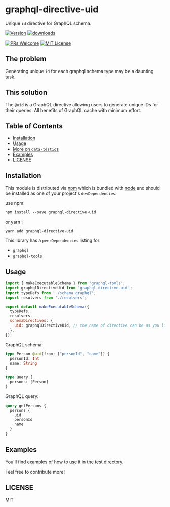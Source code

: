 
# graphql-directive-uid

Unique `id` directive for GraphQL schema.

[![Version][version-badge]][package]
[![downloads][downloads-badge]][npmtrends]

[![PRs Welcome][prs-badge]][prs]
[![MIT License][license-badge]][build]

## The problem

Generating unique `id` for each graphql schema type may be a daunting task.

## This solution

The `@uid` is a GraphQL directive allowing users to generate unique IDs for their queries. All benefits of GraphQL cache with minimum effort.

## Table of Contents

<!-- START doctoc generated TOC please keep comment here to allow auto update -->

<!-- DON'T EDIT THIS SECTION, INSTEAD RE-RUN doctoc TO UPDATE -->

* [Installation](#installation)
* [Usage](#usage)
* [More on `data-testid`s](#more-on-data-testids)
* [Examples](#examples)
* [LICENSE](#license)

<!-- END doctoc generated TOC please keep comment here to allow auto update -->

## Installation

This module is distributed via [npm][npm] which is bundled with [node][node] and
should be installed as one of your project's `devDependencies`:

use npm:

```
npm install --save graphql-directive-uid
```

or yarn :

```
yarn add graphql-directive-uid
```

This library has a `peerDependencies` listing for:

* `graphql`
* `graphql-tools`

## Usage

```javascript
import { makeExecutableSchema } from 'graphql-tools';
import graphqlDirectiveUid from 'graphql-directive-uid';
import typeDefs from './schema.graphql';
import resolvers from './resolvers';

export default makeExecutableSchema({
  typeDefs,
  resolvers,
  schemaDirectives: {
    uid: graphqlDirectiveUid, // the name of directive can be as you like
  },
});
```

GraphQL schema:

```graphql
type Person @uid(from: ["personId", "name"]) {
  personId: Int
  name: String
}

type Query {
  persons: [Person]
}
```

GraphQL query:

```graphql
query getPersons {
  persons {
    uid
    personId
    name
  }
}
```

## Examples

You'll find examples of how to use it in 
[the test directory](https://github.com/graphql-community/graphql-directive-uid/blob/master/example/__tests__).

Feel free to contribute more!

## LICENSE

MIT

[npm]: https://www.npmjs.com/
[node]: https://nodejs.org
[build-badge]: https://img.shields.io/travis/graphql-community/graphql-directive-uid.svg?style=flat-square
[build]: https://travis-ci.org/graphql-community/graphql-directive-uid
[coverage-badge]: https://img.shields.io/codecov/c/github/graphql-community/graphql-directive-uid.svg?style=flat-square
[coverage]: https://codecov.io/github/graphql-community/graphql-directive-uid
[version-badge]: https://img.shields.io/npm/v/graphql-directive-uid.svg?style=flat-square
[package]: https://www.npmjs.com/package/graphql-directive-uid
[downloads-badge]: https://img.shields.io/npm/dm/graphql-directive-uid.svg?style=flat-square
[npmtrends]: http://www.npmtrends.com/graphql-directive-uid
[license-badge]: https://img.shields.io/npm/l/graphql-directive-uid.svg?style=flat-square
[license]: https://github.com/graphql-community/graphql-directive-uid/blob/master/LICENSE
[prs-badge]: https://img.shields.io/badge/PRs-welcome-brightgreen.svg?style=flat-square
[prs]: http://makeapullrequest.com
[donate-badge]: https://img.shields.io/badge/$-support-green.svg?style=flat-square
[coc-badge]: https://img.shields.io/badge/code%20of-conduct-ff69b4.svg?style=flat-square
[coc]: https://github.com/graphql-community/graphql-directive-uid/blob/master/CODE_OF_CONDUCT.md
